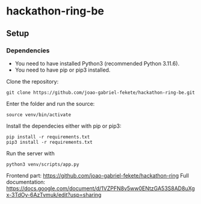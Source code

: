 # hackathon-ring-be


## Setup
### Dependencies

* You need to have installed Python3 (recommended Python 3.11.6).
* You need to have pip or pip3 installed.

Clone the repository:
```
git clone https://github.com/joao-gabriel-fekete/hackathon-ring-be.git
```
Enter the folder and run the source:
```
source venv/bin/activate
```
Install the dependecies either with pip or pip3:
```
pip install -r requirements.txt
pip3 install -r requirements.txt
```
Run the server with
```
python3 venv/scripts/app.py
```
Frontend part: https://github.com/joao-gabriel-fekete/hackathon-ring
Full documentation: https://docs.google.com/document/d/1VZPFN8v5ww0ENtzGA53S8AD8uXgx-3TdOy-6AzTvmuk/edit?usp=sharing
